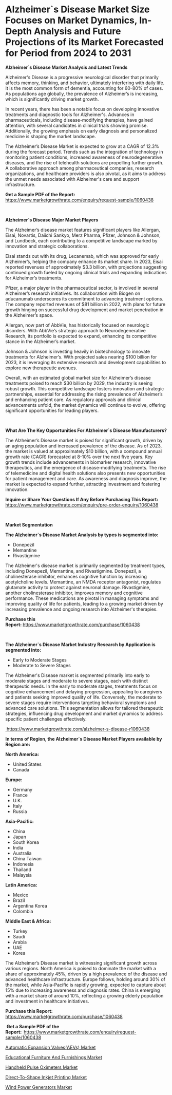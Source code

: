 <p><h1>Alzheimer`s Disease Market Size Focuses on Market Dynamics, In-Depth Analysis and Future Projections of its Market Forecasted for Period from 2024 to 2031</h1></p><p><strong>Alzheimer`s Disease Market Analysis and Latest Trends</strong></p>
<p><p>Alzheimer's Disease is a progressive neurological disorder that primarily affects memory, thinking, and behavior, ultimately interfering with daily life. It is the most common form of dementia, accounting for 60-80% of cases. As populations age globally, the prevalence of Alzheimer’s is increasing, which is significantly driving market growth. </p><p>In recent years, there has been a notable focus on developing innovative treatments and diagnostic tools for Alzheimer's. Advances in pharmaceuticals, including disease-modifying therapies, have gained attention, with several candidates in clinical trials showing promise. Additionally, the growing emphasis on early diagnosis and personalized medicine is shaping the market landscape.</p><p>The Alzheimer’s Disease Market is expected to grow at a CAGR of 12.3% during the forecast period. Trends such as the integration of technology in monitoring patient conditions, increased awareness of neurodegenerative diseases, and the rise of telehealth solutions are propelling further growth. A collaborative approach among pharmaceutical companies, research organizations, and healthcare providers is also pivotal, as it aims to address the unmet needs associated with Alzheimer's care and support infrastructure.</p></p>
<p><strong>Get a Sample PDF of the Report:&nbsp;</strong> <a href="https://www.marketgrowthrate.com/enquiry/request-sample/1060438">https://www.marketgrowthrate.com/enquiry/request-sample/1060438</a></p>
<p>&nbsp;</p>
<p><strong>Alzheimer`s Disease Major Market Players</strong></p>
<p><p>The Alzheimer’s disease market features significant players like Allergan, Eisai, Novartis, Daiichi Sankyo, Merz Pharma, Pfizer, Johnson & Johnson, and Lundbeck, each contributing to a competitive landscape marked by innovation and strategic collaborations.</p><p>Eisai stands out with its drug, Lecanemab, which was approved for early Alzheimer’s, helping the company enhance its market share. In 2023, Eisai reported revenues of approximately $3.3 billion, with projections suggesting continued growth fueled by ongoing clinical trials and expanding indications for Alzheimer’s treatments.</p><p>Pfizer, a major player in the pharmaceutical sector, is involved in several Alzheimer’s research initiatives. Its collaboration with Biogen on aducanumab underscores its commitment to advancing treatment options. The company reported revenues of $81 billion in 2022, with plans for future growth hinging on successful drug development and market penetration in the Alzheimer’s space.</p><p>Allergan, now part of AbbVie, has historically focused on neurologic disorders. With AbbVie’s strategic approach to Neurodegenerative Research, its portfolio is expected to expand, enhancing its competitive stance in the Alzheimer’s market.</p><p>Johnson & Johnson is investing heavily in biotechnology to innovate treatments for Alzheimer’s. With projected sales nearing $100 billion for 2023, it is leveraging its extensive research and development capabilities to explore new therapeutic avenues.</p><p>Overall, with an estimated global market size for Alzheimer’s disease treatments poised to reach $30 billion by 2029, the industry is seeing robust growth. This competitive landscape fosters innovation and strategic partnerships, essential for addressing the rising prevalence of Alzheimer’s and enhancing patient care. As regulatory approvals and clinical advancements unfold, the market dynamics will continue to evolve, offering significant opportunities for leading players.</p></p>
<p>&nbsp;</p>
<p><strong>What Are The Key Opportunities For Alzheimer`s Disease Manufacturers?</strong></p>
<p><p>The Alzheimer’s Disease market is poised for significant growth, driven by an aging population and increased prevalence of the disease. As of 2023, the market is valued at approximately $10 billion, with a compound annual growth rate (CAGR) forecasted at 8-10% over the next five years. Key growth trends include advancements in biomarker research, innovative therapeutics, and the emergence of disease-modifying treatments. The rise of telemedicine and digital health solutions also presents new opportunities for patient management and care. As awareness and diagnosis improve, the market is expected to expand further, attracting investment and fostering innovation.</p></p>
<p><strong>Inquire or Share Your Questions If Any Before Purchasing This Report:</strong> <a href="https://www.marketgrowthrate.com/enquiry/pre-order-enquiry/1060438">https://www.marketgrowthrate.com/enquiry/pre-order-enquiry/1060438</a></p>
<p>&nbsp;</p>
<p><strong>Market Segmentation</strong></p>
<p><strong>The Alzheimer`s Disease Market Analysis by types is segmented into:</strong></p>
<p><ul><li>Donepezil</li><li>Memantine</li><li>Rivastigmine</li></ul></p>
<p><p>The Alzheimer's disease market is primarily segmented by treatment types, including Donepezil, Memantine, and Rivastigmine. Donepezil, a cholinesterase inhibitor, enhances cognitive function by increasing acetylcholine levels. Memantine, an NMDA receptor antagonist, regulates glutamate activity to protect against neuronal damage. Rivastigmine, another cholinesterase inhibitor, improves memory and cognitive performance. These medications are pivotal in managing symptoms and improving quality of life for patients, leading to a growing market driven by increasing prevalence and ongoing research into Alzheimer's therapies.</p></p>
<p><strong>Purchase this Report:&nbsp;</strong><a href="https://www.marketgrowthrate.com/purchase/1060438">https://www.marketgrowthrate.com/purchase/1060438</a></p>
<p>&nbsp;</p>
<p><strong>The Alzheimer`s Disease Market Industry Research by Application is segmented into:</strong></p>
<p><ul><li>Early to Moderate Stages</li><li>Moderate to Severe Stages</li></ul></p>
<p><p>The Alzheimer's Disease market is segmented primarily into early to moderate stages and moderate to severe stages, each with distinct therapeutic needs. In the early to moderate stages, treatments focus on cognitive enhancement and delaying progression, appealing to caregivers and patients seeking improved quality of life. Conversely, the moderate to severe stages require interventions targeting behavioral symptoms and advanced care solutions. This segmentation allows for tailored therapeutic strategies, influencing drug development and market dynamics to address specific patient challenges effectively.</p></p>
<p><a href="https://www.marketgrowthrate.com/alzheimer-s-disease-r1060438">&nbsp;https://www.marketgrowthrate.com/alzheimer-s-disease-r1060438</a></p>
<p><strong>In terms of Region, the Alzheimer`s Disease Market Players available by Region are:</strong></p>
<p>
    <p> <strong> North America: </strong>
        <ul>
            <li>United States</li>
            <li>Canada</li>
        </ul>
        </p> 
    <p> <strong> Europe: </strong>
        <ul>
            <li>Germany</li>
            <li>France</li>
            <li>U.K.</li>
            <li>Italy</li>
            <li>Russia</li>
        </ul>
        </p> 
    <p> <strong> Asia-Pacific: </strong>
        <ul>
            <li>China</li>
            <li>Japan</li>
            <li>South Korea</li>
            <li>India</li>
            <li>Australia</li>
            <li>China Taiwan</li>
            <li>Indonesia</li>
            <li>Thailand</li>
            <li>Malaysia</li>
        </ul>
        </p> 
    <p> <strong> Latin America: </strong>
        <ul>
            <li>Mexico</li>
            <li>Brazil</li>
            <li>Argentina Korea</li>
            <li>Colombia</li>
        </ul>
        </p> 
    <p> <strong> Middle East & Africa: </strong>
        <ul>
            <li>Turkey</li>
            <li>Saudi</li>
            <li>Arabia</li>
            <li>UAE</li>
            <li>Korea</li>
        </ul>
    </p>
    </p>
<p><p>The Alzheimer’s Disease market is witnessing significant growth across various regions. North America is poised to dominate the market with a share of approximately 45%, driven by a high prevalence of the disease and advanced healthcare infrastructure. Europe follows, holding around 30% of the market, while Asia-Pacific is rapidly growing, expected to capture about 15% due to increasing awareness and diagnosis rates. China is emerging with a market share of around 10%, reflecting a growing elderly population and investment in healthcare initiatives.</p></p>
<p><strong>Purchase this Report: </strong><a href="https://www.marketgrowthrate.com/purchase/1060438">https://www.marketgrowthrate.com/purchase/1060438</a></p>
<p>&nbsp;<strong>Get a Sample PDF of the Report:&nbsp;&nbsp;</strong><a href="https://www.marketgrowthrate.com/enquiry/request-sample/1060438">https://www.marketgrowthrate.com/enquiry/request-sample/1060438</a></p>
<p><strong></strong></p>
<p><p><a href="https://issuu.com/reportprime-2/docs/automatic-expansion-valvesaevs-mark_5396653c52c7e5">Automatic Expansion Valves(AEVs) Market</a></p><p><a href="https://github.com/irfadac/Market-Research-Report-List-5/blob/main/educational-furniture-and-furnishings-market.md">Educational Furniture And Furnishings Market</a></p><p><a href="https://www.linkedin.com/pulse/handheld-pulse-oximeters-market-industry-trends-forecast-y4tnf">Handheld Pulse Oximeters Market</a></p><p><a href="https://medium.com/@qirvhhyf42/global-direct-to-shape-inkjet-printing-market-status-2024-2031-and-forecast-by-region-product-e6ff1cecd8b5">Direct-To-Shape Inkjet Printing Market</a></p><p><a href="https://www.linkedin.com/pulse/how-regional-markets-adapting-wind-power-generators-market-qkxff">Wind Power Generators Market</a></p></p>